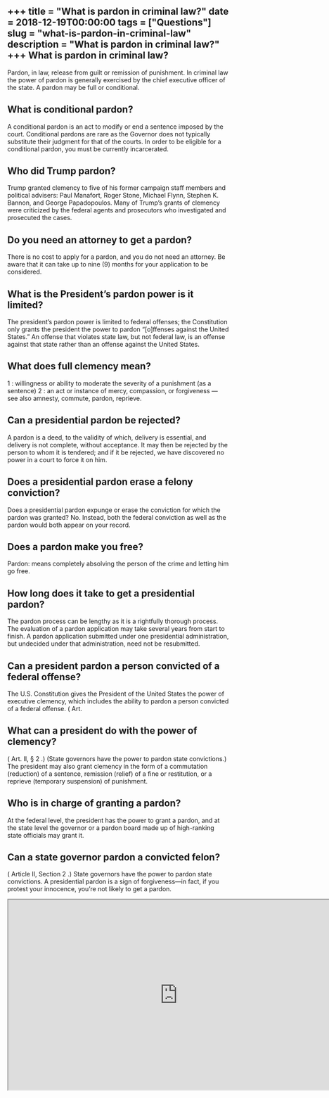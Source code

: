 +++
title = "What is pardon in criminal law?"
date = 2018-12-19T00:00:00
tags = ["Questions"]
slug = "what-is-pardon-in-criminal-law"
description = "What is pardon in criminal law?"
+++
What is pardon in criminal law?
-------------------------------

Pardon, in law, release from guilt or remission of punishment. In criminal law the power of pardon is generally exercised by the chief executive officer of the state. A pardon may be full or conditional.

What is conditional pardon?
---------------------------

A conditional pardon is an act to modify or end a sentence imposed by the court. Conditional pardons are rare as the Governor does not typically substitute their judgment for that of the courts. In order to be eligible for a conditional pardon, you must be currently incarcerated.

Who did Trump pardon?
---------------------

Trump granted clemency to five of his former campaign staff members and political advisers: Paul Manafort, Roger Stone, Michael Flynn, Stephen K. Bannon, and George Papadopoulos. Many of Trump’s grants of clemency were criticized by the federal agents and prosecutors who investigated and prosecuted the cases.

Do you need an attorney to get a pardon?
----------------------------------------

There is no cost to apply for a pardon, and you do not need an attorney. Be aware that it can take up to nine (9) months for your application to be considered.

What is the President’s pardon power is it limited?
---------------------------------------------------

The president’s pardon power is limited to federal offenses; the Constitution only grants the president the power to pardon “\[o\]ffenses against the United States.” An offense that violates state law, but not federal law, is an offense against that state rather than an offense against the United States.

What does full clemency mean?
-----------------------------

1 : willingness or ability to moderate the severity of a punishment (as a sentence) 2 : an act or instance of mercy, compassion, or forgiveness — see also amnesty, commute, pardon, reprieve.

Can a presidential pardon be rejected?
--------------------------------------

A pardon is a deed, to the validity of which, delivery is essential, and delivery is not complete, without acceptance. It may then be rejected by the person to whom it is tendered; and if it be rejected, we have discovered no power in a court to force it on him.

Does a presidential pardon erase a felony conviction?
-----------------------------------------------------

Does a presidential pardon expunge or erase the conviction for which the pardon was granted? No. Instead, both the federal conviction as well as the pardon would both appear on your record.

Does a pardon make you free?
----------------------------

Pardon: means completely absolving the person of the crime and letting him go free.

How long does it take to get a presidential pardon?
---------------------------------------------------

The pardon process can be lengthy as it is a rightfully thorough process. The evaluation of a pardon application may take several years from start to finish. A pardon application submitted under one presidential administration, but undecided under that administration, need not be resubmitted.

Can a president pardon a person convicted of a federal offense?
---------------------------------------------------------------

The U.S. Constitution gives the President of the United States the power of executive clemency, which includes the ability to pardon a person convicted of a federal offense. ( Art.

What can a president do with the power of clemency?
---------------------------------------------------

( Art. II, § 2 .) (State governors have the power to pardon state convictions.) The president may also grant clemency in the form of a commutation (reduction) of a sentence, remission (relief) of a fine or restitution, or a reprieve (temporary suspension) of punishment.

Who is in charge of granting a pardon?
--------------------------------------

At the federal level, the president has the power to grant a pardon, and at the state level the governor or a pardon board made up of high-ranking state officials may grant it.

Can a state governor pardon a convicted felon?
----------------------------------------------

( Article II, Section 2 .) State governors have the power to pardon state convictions. A presidential pardon is a sign of forgiveness—in fact, if you protest your innocence, you’re not likely to get a pardon.

<iframe allow="accelerometer; autoplay; clipboard-write; encrypted-media; gyroscope; picture-in-picture" allowfullscreen="" class="__youtube_prefs__  epyt-is-override  no-lazyload" data-no-lazy="1" data-origheight="433" data-origwidth="770" data-skipgform_ajax_framebjll="" height="433" id="_ytid_29161" loading="lazy" src="https://www.youtube.com/embed/VaU6rZRbf2A?enablejsapi=1&autoplay=0&cc_load_policy=0&cc_lang_pref=&iv_load_policy=1&loop=0&modestbranding=0&rel=1&fs=1&playsinline=0&autohide=2&theme=dark&color=red&controls=1&" title="YouTube player" width="770"></iframe>